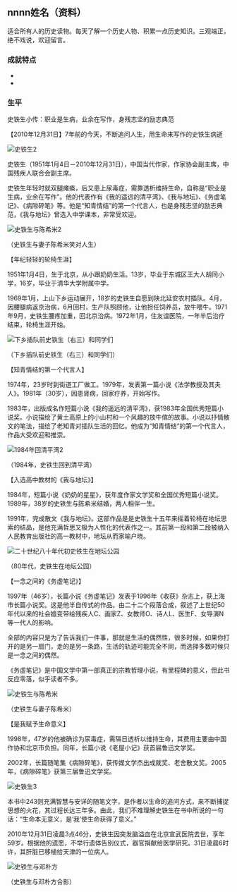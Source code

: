 ## nnnn姓名（资料）

适合所有人的历史读物。每天了解一个历史人物、积累一点历史知识。三观端正，绝不戏说，欢迎留言。  

### 成就特点

- ​
- ​


### 生平

史铁生小传：职业是生病，业余在写作，身残志坚的励志典范

【2010年12月31日】7年前的今天，不断追问人生，用生命来写作的史铁生病逝

![史铁生2](史铁生2.jpg)

史铁生（1951年1月4日－2010年12月31日），中国当代作家，作家协会副主席，中国残疾人联合会副主席。

史铁生年轻时就双腿瘫痪，后又患上尿毒症，需靠透析维持生命，自称是“职业是生病，业余在写作”。他的代表作有《我的遥远的清平湾》、《我与地坛》、《务虚笔记》、《病隙碎笔》等。他是“知青情结”的第一个代言人，也是身残志坚的励志典范，《我与地坛》曾选入中学课本，非常受欢迎。

![史铁生与陈希米2](史铁生与陈希米2.jpg)

（史铁生与妻子陈希米笑对人生）

【年纪轻轻的轮椅生涯】

1951年1月4日，生于北京，从小跟奶奶生活。13岁，毕业于东城区王大人胡同小学，16岁，毕业于清华大学附属中学。

1969年1月，上山下乡运动展开，18岁的史铁生自愿到陕北延安农村插队。4月，因腰腿病返京治病，6月回村，生产队照顾他，让他担任饲养员，放牛喂牛。1971年9月，史铁生腰疼加重，回北京治病。1972年1月，住友谊医院，一年半后治疗结束，轮椅生涯开始。

![下乡插队前史铁生（右三）和同学们](下乡插队前史铁生（右三）和同学们.jpg)

（下乡插队前史铁生（右三）和同学们）

【知青情结的第一个代言人】

1974年，23岁时到街道工厂做工。1979年，发表第一篇小说《法学教授及其夫人》。1981年（30岁），因患肾病，回家疗养，开始写作。

1983年，出版成名作短篇小说《我的遥远的清平湾》，获1983年全国优秀短篇小说奖。小说描绘了黄土高原上的小山村和一个风趣的放牛倌的故事。小说以抒情散文的笔法，描绘了老知青对插队生活的回忆。他成为“知青情结”的第一个代言人，作品大受欢迎和推崇。

![1984年回清平湾2](1984年回清平湾2.jpg)

（1984年，史铁生回到清平湾）

【入选高中教材的《我与地坛》】

1984年，短篇小说《奶奶的星星》，获年度作家文学奖和全国优秀短篇小说奖。1989年，38岁的史铁生与陈希米结婚，两人相伴一生。

1991年，完成散文《我与地坛》。这部作品是是史铁生十五年来摇着轮椅在地坛思索的结晶，是他充满哲思又极为人性化的代表作之一。其前第一段和第二段被纳入人民教育出版社的高一教材中，地坛从而家喻户晓。

![二十世纪八十年代初史铁生在地坛公园](二十世纪八十年代初史铁生在地坛公园.jpg)

（80年代，史铁生在地坛公园）

【一念之间的《务虚笔记》】

1997年（46岁），长篇小说《务虚笔记》发表于1996年《收获》杂志上，获上海市长篇小说奖。这是他半自传式的作品。由二十二个段落合成，叙述了上世纪50年代以来的社会嬗变带给残疾人C、画家Z、女教师O、诗人L、医生F、女导演N等一代人的影响。

全部的内容只是为了告诉我们一件事，那就是生活的偶然性，很多时候，如果你打开的是另一扇门，走的是另一条路，生活的轨迹可能完全不同，而选择多数时候只是一念之间的偶然。

《务虚笔记》是中国文学中第一部真正的宗教哲理小说，有里程碑的意义，但此书反应零落，似乎读者不多。

![史铁生与陈希米](史铁生与陈希米.jpg)

（史铁生与妻子陈希米）

【是我赋予生命意义】

1998年，47岁的他被确诊为尿毒症，需隔日透析以维持生命，其费用主要由中国作协和北京市负担。同年，长篇小说《老屋小记》获首届鲁迅文学奖。

2002年，长篇随笔集《病隙碎笔》，获传媒文学杰出成就奖、老舍散文奖。2005年，《病隙碎笔》获第三届鲁迅文学奖。

![史铁生3](史铁生3.jpg)

本书中243则充满智慧与安详的随笔文字，是作者以生命的追问方式，来不断捕捉思想的火花，其过程长达三年多。由此，我们不难理解史铁生在书中所说的一句话：“生命本无意义，是‘我’使生命获得了意义。”

2010年12月31日凌晨3点46分，史铁生因突发脑溢血在北京宣武医院去世，享年59岁。根据他的遗愿，不举行遗体告别仪式，器官捐献给医学研究。31日凌晨6时许，其肝脏已移植给天津的一位病人。

![史铁生与邓朴方](史铁生与邓朴方.jpg)

（史铁生与邓朴方合影）



